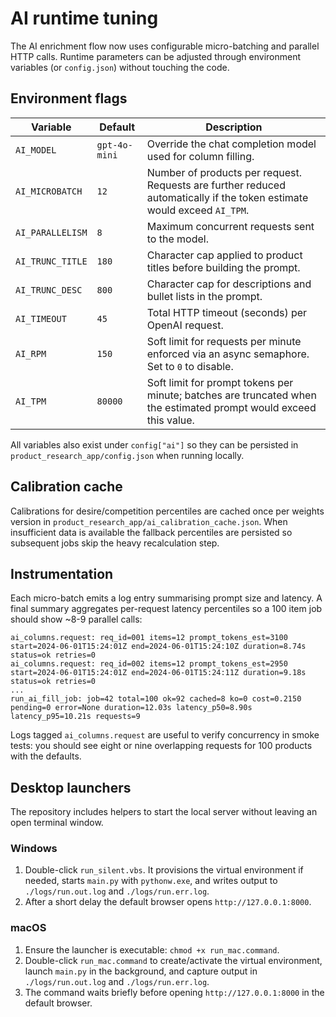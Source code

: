 # AI runtime tuning

The AI enrichment flow now uses configurable micro-batching and parallel HTTP calls. Runtime parameters can be adjusted through environment variables (or `config.json`) without touching the code.

## Environment flags

| Variable | Default | Description |
| --- | --- | --- |
| `AI_MODEL` | `gpt-4o-mini` | Override the chat completion model used for column filling. |
| `AI_MICROBATCH` | `12` | Number of products per request. Requests are further reduced automatically if the token estimate would exceed `AI_TPM`. |
| `AI_PARALLELISM` | `8` | Maximum concurrent requests sent to the model. |
| `AI_TRUNC_TITLE` | `180` | Character cap applied to product titles before building the prompt. |
| `AI_TRUNC_DESC` | `800` | Character cap for descriptions and bullet lists in the prompt. |
| `AI_TIMEOUT` | `45` | Total HTTP timeout (seconds) per OpenAI request. |
| `AI_RPM` | `150` | Soft limit for requests per minute enforced via an async semaphore. Set to `0` to disable. |
| `AI_TPM` | `80000` | Soft limit for prompt tokens per minute; batches are truncated when the estimated prompt would exceed this value. |

All variables also exist under `config["ai"]` so they can be persisted in `product_research_app/config.json` when running locally.

## Calibration cache

Calibrations for desire/competition percentiles are cached once per weights version in `product_research_app/ai_calibration_cache.json`. When insufficient data is available the fallback percentiles are persisted so subsequent jobs skip the heavy recalculation step.

## Instrumentation

Each micro-batch emits a log entry summarising prompt size and latency. A final summary aggregates per-request latency percentiles so a 100 item job should show ~8-9 parallel calls:

```
ai_columns.request: req_id=001 items=12 prompt_tokens_est=3100 start=2024-06-01T15:24:01Z end=2024-06-01T15:24:10Z duration=8.74s status=ok retries=0
ai_columns.request: req_id=002 items=12 prompt_tokens_est=2950 start=2024-06-01T15:24:01Z end=2024-06-01T15:24:11Z duration=9.18s status=ok retries=0
...
run_ai_fill_job: job=42 total=100 ok=92 cached=8 ko=0 cost=0.2150 pending=0 error=None duration=12.03s latency_p50=8.90s latency_p95=10.21s requests=9
```

Logs tagged `ai_columns.request` are useful to verify concurrency in smoke tests: you should see eight or nine overlapping requests for 100 products with the defaults.

## Desktop launchers

The repository includes helpers to start the local server without leaving an open terminal window.

### Windows

1. Double-click `run_silent.vbs`. It provisions the virtual environment if needed, starts `main.py` with `pythonw.exe`, and writes output to `./logs/run.out.log` and `./logs/run.err.log`.
2. After a short delay the default browser opens `http://127.0.0.1:8000`.

### macOS

1. Ensure the launcher is executable: `chmod +x run_mac.command`.
2. Double-click `run_mac.command` to create/activate the virtual environment, launch `main.py` in the background, and capture output in `./logs/run.out.log` and `./logs/run.err.log`.
3. The command waits briefly before opening `http://127.0.0.1:8000` in the default browser.
